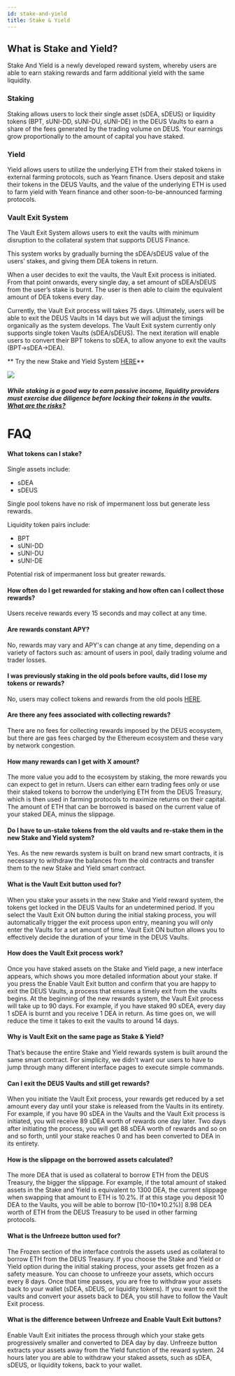 ```yaml
---
id: stake-and-yield
title: Stake & Yield
---
```

## **What is Stake and Yield?**

Stake And Yield is a newly developed reward system, whereby users are able to earn staking rewards and farm additional yield with the same liquidity.

### **Staking** 

Staking allows users to lock their single asset (sDEA, sDEUS) or liquidity tokens (BPT, sUNI-DD, sUNI-DU, sUNI-DE) in the DEUS Vaults to earn a share of the fees generated by the trading volume on DEUS. Your earnings grow proportionally to the amount of capital you have staked. 

### **Yield**

Yield allows users to utilize the underlying ETH from their staked tokens in external farming protocols, such as Yearn finance. Users deposit and stake their tokens in the DEUS Vaults, and the value of the underlying ETH is used to farm yield with Yearn finance and other soon-to-be-announced farming protocols.

### **Vault Exit System**

The Vault Exit System allows users to exit the vaults with minimum disruption to the collateral system that supports DEUS Finance. 

This system works by gradually burning the sDEA/sDEUS value of the users’ stakes, and giving them DEA tokens in return.

When a user decides to exit the vaults, the Vault Exit process is initiated. From that point onwards, every single day, a set amount of sDEA/sDEUS from the user’s stake is burnt. The user is then able to claim the equivalent amount of DEA tokens every day.

Currently, the Vault Exit process will takes 75 days. Ultimately, users will be able to exit the DEUS Vaults in 14 days but we will adjust the timings organically as the system develops.
The Vault Exit system currently only supports single token Vaults (sDEA/sDEUS). The next iteration will enable users to convert their BPT tokens to sDEA, to allow anyone to exit the vaults (BPT->sDEA->DEA).

** Try the new Stake and Yield System [HERE](https://app.deus.finance/stake-and-yield)**

![](https://i.ibb.co/Ks0G7GW/SY-wiki.png)


##### While staking is a good way to earn passive income, liquidity providers must exercise due diligence before locking their tokens in the vaults. [What are the risks?](https://wiki.deus.finance/docs/vaults#what-are-the-risks)


# **FAQ**   

#### **What tokens can I stake?**    

Single assets include:
- sDEA  
- sDEUS

Single pool tokens have no risk of impermanent loss but generate less rewards.
 
Liquidity token pairs include:

- BPT 
- sUNI-DD 
- sUNI-DU
- sUNI-DE

Potential risk of impermanent loss but greater rewards.

#### **How often do I get rewarded for staking and how often can I collect those rewards?**

Users receive rewards every 15 seconds and may collect at any time.

#### **Are rewards constant APY?**

No, rewards may vary and APY's can change at any time, depending on a variety of factors such as: amount of users in pool, daily trading volume and trader losses.

#### I was previously staking in the old pools before vaults, did I lose my tokens or rewards?
No, users may collect tokens and rewards from the old pools [HERE](https://app.deus.finance/staking/old).

#### **Are there any fees associated with collecting rewards?**

There are no fees for collecting rewards imposed by the DEUS ecosystem, but there are gas fees charged by the Ethereum ecosystem and these vary by network congestion.

#### **How many rewards can I get with X amount?**   
The more value you add to the ecosystem by staking, the more rewards you can expect to get in return. Users can either earn trading fees only or use their staked tokens to borrow the underlying ETH from the DEUS Treasury, which is then used in farming protocols to maximize returns on their capital. The amount of ETH that can be borrowed is based on the current value of your staked DEA, minus the slippage.

#### **Do I have to un-stake tokens from the old vaults and re-stake them in the new Stake and Yield system?**   

Yes. As the new rewards system is built on brand new smart contracts, it is necessary to withdraw the balances from the old contracts and transfer them to the new Stake and Yield smart contract.

#### **What is the Vault Exit button used for?** 

When you stake your assets in the new Stake and Yield reward system, the tokens get locked in the DEUS Vaults for an undetermined period. If you select the Vault Exit ON button during the initial staking process, you will automatically trigger the exit process upon entry, meaning you will only enter the Vaults for a set amount of time. Vault Exit ON button allows you to effectively decide the duration of your time in the DEUS Vaults.

#### **How does the Vault Exit process work?**

Once you have staked assets on the Stake and Yield page, a new interface appears, which shows you more detailed information about your stake. If you press the Enable Vault Exit button and confirm that you are happy to exit the DEUS Vaults, a process that ensures a timely exit from the vaults begins.
At the beginning of the new rewards system, the Vault Exit process will take up to 90 days. For example, if you have staked 90 sDEA, every day 1 sDEA is burnt and you receive 1 DEA in return. As time goes on, we will reduce the time it takes to exit the vaults to around 14 days.

#### **Why is Vault Exit on the same page as Stake & Yield?**

That’s because the entire Stake and Yield rewards system is built around the same smart contract. For simplicity, we didn’t want our users to have to jump through many different interface pages to execute simple commands.

#### **Can I exit the DEUS Vaults and still get rewards?**

When you initiate the Vault Exit process, your rewards get reduced by a set amount every day until your stake is released from the Vaults in its entirety. For example, if you have 90 sDEA in the Vaults and the Vault Exit process is initiated, you will receive 89 sDEA worth of rewards one day later. Two days after initiating the process, you will get 88 sDEA worth of rewards and so on and so forth, until your stake reaches 0 and has been converted to DEA in its entirety.

#### **How is the slippage on the borrowed assets calculated?**

The more DEA that is used as collateral to borrow ETH from the DEUS Treasury, the bigger the slippage. For example, if the total amount of staked assets in the Stake and Yield is equivalent to 1300 DEA, the current slippage when swapping that amount to ETH is 10.2%.
If at this stage you deposit 10 DEA to the Vaults, you will be able to borrow [10-(10*10.2%)] 8.98 DEA worth of ETH from the DEUS Treasury to be used in other farming protocols.

#### **What is the Unfreeze button used for?**   

The Frozen section of the interface controls the assets used as collateral to borrow ETH from the DEUS Treasury. If you choose the Stake and Yield or Yield option during the initial staking process, your assets get frozen as a safety measure.
You can choose to unfreeze your assets, which occurs every 8 days. Once that time passes, you are free to withdraw your assets back to your wallet (sDEA, sDEUS, or liquidity tokens).
If you want to exit the vaults and convert your assets back to DEA, you still have to follow the Vault Exit process.

#### **What is the difference between Unfreeze and Enable Vault Exit buttons?**

Enable Vault Exit initiates the process through which your stake gets progressively smaller and converted to DEA day by day. Unfreeze button extracts your assets away from the Yield function of the reward system. 24 hours later you are able to withdraw your staked assets, such as sDEA, sDEUS, or liquidity tokens, back to your wallet.
